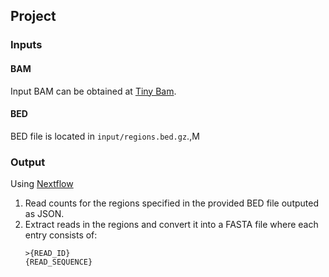 
## Project

### Inputs

#### BAM

Input BAM can be obtained at [Tiny Bam](https://github.com/brainstorm/tiny-test-data/blob/master/wgs/mt.bam).

#### BED

BED file is located in `input/regions.bed.gz`.,M

### Output

Using [Nextflow](https://www.nextflow.io/) 

1. Read counts for the regions specified in the provided BED file outputed as JSON.
2. Extract reads in the regions and convert it into a FASTA file where each entry consists of:
    ```
    >{READ_ID} 
    {READ_SEQUENCE}
    ```
